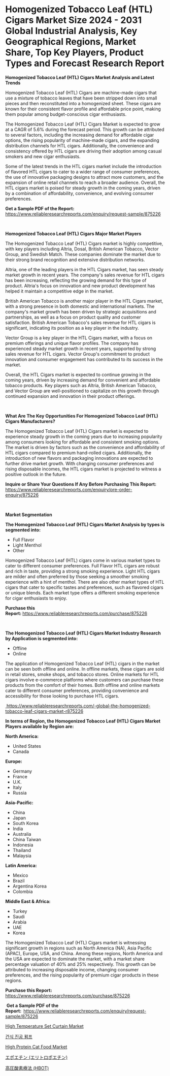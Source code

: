 <p><h1>Homogenized Tobacco Leaf (HTL) Cigars Market Size 2024 - 2031 Global Industrial Analysis, Key Geographical Regions, Market Share, Top Key Players, Product Types and Forecast Research Report</h1></p><p><strong>Homogenized Tobacco Leaf (HTL) Cigars Market Analysis and Latest Trends</strong></p>
<p><p>Homogenized Tobacco Leaf (HTL) Cigars are machine-made cigars that use a mixture of tobacco leaves that have been stripped down into small pieces and then reconstituted into a homogenized sheet. These cigars are known for their consistent flavor profile and affordable price point, making them popular among budget-conscious cigar enthusiasts.</p><p>The Homogenized Tobacco Leaf (HTL) Cigars Market is expected to grow at a CAGR of 5.6% during the forecast period. This growth can be attributed to several factors, including the increasing demand for affordable cigar options, the rising popularity of machine-made cigars, and the expanding distribution channels for HTL cigars. Additionally, the convenience and consistency offered by HTL cigars are driving their adoption among casual smokers and new cigar enthusiasts.</p><p>Some of the latest trends in the HTL cigars market include the introduction of flavored HTL cigars to cater to a wider range of consumer preferences, the use of innovative packaging designs to attract more customers, and the expansion of online retail channels to reach a broader audience. Overall, the HTL cigars market is poised for steady growth in the coming years, driven by a combination of affordability, convenience, and evolving consumer preferences.</p></p>
<p><strong>Get a Sample PDF of the Report:&nbsp;</strong> <a href="https://www.reliableresearchreports.com/enquiry/request-sample/875226">https://www.reliableresearchreports.com/enquiry/request-sample/875226</a></p>
<p>&nbsp;</p>
<p><strong>Homogenized Tobacco Leaf (HTL) Cigars Major Market Players</strong></p>
<p><p>The Homogenized Tobacco Leaf (HTL) Cigars market is highly competitive, with key players including Altria, Dosal, British American Tobacco, Vector Group, and Swedish Match. These companies dominate the market due to their strong brand recognition and extensive distribution networks.</p><p>Altria, one of the leading players in the HTL Cigars market, has seen steady market growth in recent years. The company's sales revenue for HTL cigars has been increasing, reflecting the growing demand for this type of product. Altria's focus on innovation and new product development has helped it maintain a competitive edge in the market.</p><p>British American Tobacco is another major player in the HTL Cigars market, with a strong presence in both domestic and international markets. The company's market growth has been driven by strategic acquisitions and partnerships, as well as a focus on product quality and customer satisfaction. British American Tobacco's sales revenue for HTL cigars is significant, indicating its position as a key player in the industry.</p><p>Vector Group is a key player in the HTL Cigars market, with a focus on premium offerings and unique flavor profiles. The company has experienced steady market growth in recent years, supported by strong sales revenue for HTL cigars. Vector Group's commitment to product innovation and consumer engagement has contributed to its success in the market.</p><p>Overall, the HTL Cigars market is expected to continue growing in the coming years, driven by increasing demand for convenient and affordable tobacco products. Key players such as Altria, British American Tobacco, and Vector Group are well-positioned to capitalize on this growth through continued expansion and innovation in their product offerings.</p></p>
<p>&nbsp;</p>
<p><strong>What Are The Key Opportunities For Homogenized Tobacco Leaf (HTL) Cigars Manufacturers?</strong></p>
<p><p>The Homogenized Tobacco Leaf (HTL) Cigars market is expected to experience steady growth in the coming years due to increasing popularity among consumers looking for affordable and consistent smoking options. The market is driven by factors such as the convenience and affordability of HTL cigars compared to premium hand-rolled cigars. Additionally, the introduction of new flavors and packaging innovations are expected to further drive market growth. With changing consumer preferences and rising disposable incomes, the HTL cigars market is projected to witness a positive outlook in the future.</p></p>
<p><strong>Inquire or Share Your Questions If Any Before Purchasing This Report:</strong> <a href="https://www.reliableresearchreports.com/enquiry/pre-order-enquiry/875226">https://www.reliableresearchreports.com/enquiry/pre-order-enquiry/875226</a></p>
<p>&nbsp;</p>
<p><strong>Market Segmentation</strong></p>
<p><strong>The Homogenized Tobacco Leaf (HTL) Cigars Market Analysis by types is segmented into:</strong></p>
<p><ul><li>Full Flavor</li><li>Light Menthol</li><li>Other</li></ul></p>
<p><p>Homogenized Tobacco Leaf (HTL) cigars come in various market types to cater to different consumer preferences. Full Flavor HTL cigars are robust and rich in taste, providing a strong smoking experience. Light HTL cigars are milder and often preferred by those seeking a smoother smoking experience with a hint of menthol. There are also other market types of HTL cigars that cater to specific tastes and preferences, such as flavored cigars or unique blends. Each market type offers a different smoking experience for cigar enthusiasts to enjoy.</p></p>
<p><strong>Purchase this Report:&nbsp;</strong><a href="https://www.reliableresearchreports.com/purchase/875226">https://www.reliableresearchreports.com/purchase/875226</a></p>
<p>&nbsp;</p>
<p><strong>The Homogenized Tobacco Leaf (HTL) Cigars Market Industry Research by Application is segmented into:</strong></p>
<p><ul><li>Offline</li><li>Online</li></ul></p>
<p><p>The application of Homogenized Tobacco Leaf (HTL) cigars in the market can be seen both offline and online. In offline markets, these cigars are sold in retail stores, smoke shops, and tobacco stores. Online markets for HTL cigars involve e-commerce platforms where customers can purchase these products from the comfort of their homes. Both offline and online markets cater to different consumer preferences, providing convenience and accessibility for those looking to purchase HTL cigars.</p></p>
<p><a href="https://www.reliableresearchreports.com/-global-the-homogenized-tobacco-leaf-cigars-market-r875226">&nbsp;https://www.reliableresearchreports.com/-global-the-homogenized-tobacco-leaf-cigars-market-r875226</a></p>
<p><strong>In terms of Region, the Homogenized Tobacco Leaf (HTL) Cigars Market Players available by Region are:</strong></p>
<p>
    <p> <strong> North America: </strong>
        <ul>
            <li>United States</li>
            <li>Canada</li>
        </ul>
        </p> 
    <p> <strong> Europe: </strong>
        <ul>
            <li>Germany</li>
            <li>France</li>
            <li>U.K.</li>
            <li>Italy</li>
            <li>Russia</li>
        </ul>
        </p> 
    <p> <strong> Asia-Pacific: </strong>
        <ul>
            <li>China</li>
            <li>Japan</li>
            <li>South Korea</li>
            <li>India</li>
            <li>Australia</li>
            <li>China Taiwan</li>
            <li>Indonesia</li>
            <li>Thailand</li>
            <li>Malaysia</li>
        </ul>
        </p> 
    <p> <strong> Latin America: </strong>
        <ul>
            <li>Mexico</li>
            <li>Brazil</li>
            <li>Argentina Korea</li>
            <li>Colombia</li>
        </ul>
        </p> 
    <p> <strong> Middle East & Africa: </strong>
        <ul>
            <li>Turkey</li>
            <li>Saudi</li>
            <li>Arabia</li>
            <li>UAE</li>
            <li>Korea</li>
        </ul>
    </p>
    </p>
<p><p>The Homogenized Tobacco Leaf (HTL) Cigars market is witnessing significant growth in regions such as North America (NA), Asia Pacific (APAC), Europe, USA, and China. Among these regions, North America and the USA are expected to dominate the market, with a market share percentage valuation of 40% and 25% respectively. This growth can be attributed to increasing disposable income, changing consumer preferences, and the rising popularity of premium cigar products in these regions.</p></p>
<p><strong>Purchase this Report: </strong><a href="https://www.reliableresearchreports.com/purchase/875226">https://www.reliableresearchreports.com/purchase/875226</a></p>
<p>&nbsp;<strong>Get a Sample PDF of the Report:&nbsp;&nbsp;</strong><a href="https://www.reliableresearchreports.com/enquiry/request-sample/875226">https://www.reliableresearchreports.com/enquiry/request-sample/875226</a></p>
<p><strong></strong></p>
<p><p><a href="https://github.com/edytherolanlouisejk1miz0wig/Market-Research-Report-List-2/blob/main/high-temperature-set-curtain-market.md">High Temperature Set Curtain Market</a></p><p><a href="https://github.com/KoleLedner/Market-Research-Report-List-1/blob/main/979249878318.md">건식 진공 펌프</a></p><p><a href="https://github.com/peachesmcdowel1/Market-Research-Report-List-2/blob/main/high-protein-cat-food-market.md">High Protein Cat Food Market</a></p><p><a href="https://github.com/TatumKoelpin2017/Market-Research-Report-List-1/blob/main/620450684721.md">エポエチン (エリトロポエチン)</a></p><p><a href="https://github.com/WhitneyMurphy1982/Market-Research-Report-List-1/blob/main/878666484722.md">高圧酸素療法 (HBOT)</a></p></p>